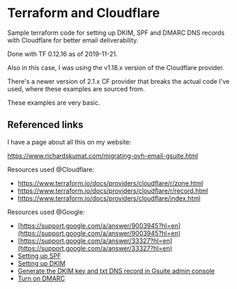 # Terraform and Cloudflare

Sample terraform code for setting up DKIM, SPF and DMARC DNS records with Cloudflare for better
email deliverability.

Done with TF 0.12.16 as of 2019-11-21.

Also in this case, I was using the v1.18.x version of the Cloudflare provider.

There's a newer version of 2.1.x CF provider that breaks the actual code I've used,
where these examples are sourced from.

These examples are very basic.

## Referenced links

I have a page about all this on my website:

https://www.richardskumat.com/migrating-ovh-email-gsuite.html

Resources used @Cloudflare:

- https://www.terraform.io/docs/providers/cloudflare/r/zone.html
- https://www.terraform.io/docs/providers/cloudflare/r/record.html
- https://www.terraform.io/docs/providers/cloudflare/index.html

Resources used @Google:

- [https://support.google.com/a/answer/9003945?hl=en](https://support.google.com/a/answer/9003945?hl=en)
- [https://support.google.com/a/answer/33327?hl=en](https://support.google.com/a/answer/33327?hl=en)
- [Setting up SPF](https://support.google.com/a/answer/33786)
- [Setting up DKIM](https://support.google.com/a/answer/174124)
- [Generate the DKIM key and txt DNS record in Gsuite admin console](https://admin.google.com/AdminHome?hl=en#AppDetails:service=email&flyout=authenticate_email)
- [Turn on DMARC](https://support.google.com/a/answer/2466563?hl=en&ref_topic=2759254)